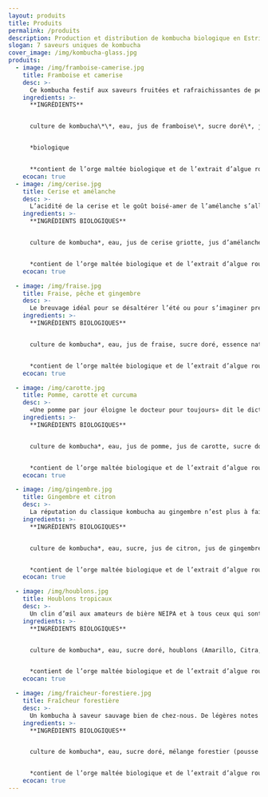 ```yaml
---
layout: produits
title: Produits
permalink: /produits
description: Production et distribution de kombucha biologique en Estrie.
slogan: 7 saveurs uniques de kombucha
cover_image: /img/kombucha-glass.jpg
produits:
  - image: /img/framboise-camerise.jpg
    title: Framboise et camerise
    desc: >-
      Ce kombucha festif aux saveurs fruitées et rafraichissantes de petits fruits rouges en fera rougir les cocktails les plus raffinés. La camerise est un superfruit riche en antioxydant venant bonifier les bienfaits pour la santé.
    ingredients: >-
      **INGRÉDIENTS**


      culture de kombucha\*\*, eau, jus de framboise\*, sucre doré\*, jus de camerise\*, houblons (Glacier, Bramling Cross).


      *biologique


      **contient de l’orge maltée biologique et de l’extrait d’algue rouge (chondrus crispus)
    ecocan: true
  - image: /img/cerise.jpg
    title: Cerise et amélanche
    desc: >-
      L’acidité de la cerise et le goût boisé-amer de l’amélanche s’allient pour donner une boisson parfaitement équilibrée et se prêtant à toute occasion. Ce kombucha saura ravir même les nouvellement initiés de par sa douceur et ses arômes floraux.
    ingredients: >-
      **INGRÉDIENTS BIOLOGIQUES**


      culture de kombucha*, eau, jus de cerise griotte, jus d’amélanche, sucre doré, thé noir.


      *contient de l’orge maltée biologique et de l’extrait d’algue rouge (chondrus crispus)
    ecocan: true

  - image: /img/fraise.jpg
    title: Fraise, pêche et gingembre
    desc: >-
      Le breuvage idéal pour se désaltérer l’été ou pour s’imaginer prendre un bain de soleil sur une plage! Cette combinaison de fruits sucrés, légèrement épicée au gingembre, stimulera vos papilles tout en vous procurant une sensation de bien-être.
    ingredients: >-
      **INGRÉDIENTS BIOLOGIQUES**


      culture de kombucha*, eau, jus de fraise, sucre doré, essence naturelle de pêche, jus de gingembre, thé vert.


      *contient de l’orge maltée biologique et de l’extrait d’algue rouge (chondrus crispus)
    ecocan: true

  - image: /img/carotte.jpg
    title: Pomme, carotte et curcuma
    desc: >-
      «Une pomme par jour éloigne le docteur pour toujours» dit le dicton, mais imaginez si on y ajoute des alliés reconnus pour la santé tels le jus de carotte, le jus de racine de curcuma et qu’on fermente le tout en kombucha :  Le summum pour détoxifier et revigorer son corps et son âme!
    ingredients: >-
      **INGRÉDIENTS BIOLOGIQUES**


      culture de kombucha*, eau, jus de pomme, jus de carotte, sucre doré, jus de curcuma, jus de gingembre, rooibos.


      *contient de l’orge maltée biologique et de l’extrait d’algue rouge (chondrus crispus)
    ecocan: true

  - image: /img/gingembre.jpg
    title: Gingembre et citron
    desc: >-
      La réputation du classique kombucha au gingembre n’est plus à faire. Nous la réinventons avec l’utilisation de jus de gingembre pressé à froid et l’ajout d’un peu de citron. C’est une concoction simple, zen, vivifiante et agréable en toute circonstance.
    ingredients: >-
      **INGRÉDIENTS BIOLOGIQUES**


      culture de kombucha*, eau, sucre, jus de citron, jus de gingembre, thé vert, thé noir.


      *contient de l’orge maltée biologique et de l’extrait d’algue rouge (chondrus crispus)
    ecocan: true

  - image: /img/houblons.jpg
    title: Houblons tropicaux
    desc: >-
      Un clin d’œil aux amateurs de bière NEIPA et à tous ceux qui sont attirés par une explosion d’agrumes et de fruit de la passion. Cette saveur est élaborée par infusion à froid d’un mélange d’houblons aux arômes tropicaux. Ce kombucha au goût innovant et de faible amertume surprendra même les amateurs avisés de kombucha.
    ingredients: >-
      **INGRÉDIENTS BIOLOGIQUES**


      culture de kombucha*, eau, sucre doré, houblons (Amarillo, Citra, Cascade, Cascade Vert, Newport , Newport Vert).


      *contient de l’orge maltée biologique et de l’extrait d’algue rouge (chondrus crispus)
    ecocan: true

  - image: /img/fraicheur-forestiere.jpg
    title: Fraîcheur forestière
    desc: >-
      Un kombucha à saveur sauvage bien de chez-nous. De légères notes de sapin, d’épinette, de cèdre et de genévrier chatouillent nos cellules gustatives et olfactives. C’est une boisson complexe, mais douce, qui vous apaisera comme une promenade en forêt. Il peut aussi servir d’excellent tonique pour le gin.
    ingredients: >-
      **INGRÉDIENTS BIOLOGIQUES**


      culture de kombucha*, eau, sucre doré, mélange forestier (pousse de sapin baumier, écorce de cèdre thuya,  pousse d’épinette rouge, baie de genévrier), houblon Nugget.


      *contient de l’orge maltée biologique et de l’extrait d’algue rouge (chondrus crispus)
    ecocan: true
---
```


